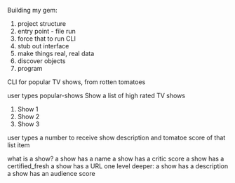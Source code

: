 Building my gem:

1. project structure
2. entry point - file run
3. force that to run CLI
4. stub out interface
5. make things real, real data
6. discover objects
7. program


CLI for popular TV shows, from rotten tomatoes

user types popular-shows
Show a list of high rated TV shows

1. Show 1
2. Show 2
3. Show 3

user types a number to receive show description and tomatoe score of that list item

what is a show?
a show has a name
a show has a critic score
a show has a certified_fresh
a show has a URL
  one level deeper:
  a show has a description
  a show has an audience score
  
